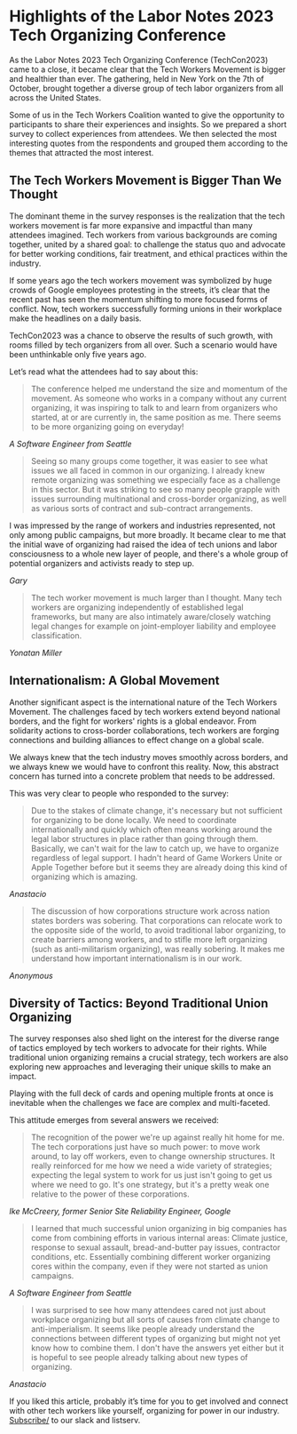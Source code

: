 # Highlights of the Labor Notes 2023 Tech Organizing Conference

As the Labor Notes 2023 Tech Organizing Conference (TechCon2023) came to a close, it became clear that the Tech Workers Movement is bigger and healthier than ever. The gathering, held in New York on the 7th of October, brought together a diverse group of tech labor organizers from all across the United States. 

Some of us in the Tech Workers Coalition wanted to give the opportunity to participants to share their experiences and insights. So we prepared a short survey to collect experiences from attendees. We then selected the most interesting quotes from the respondents and grouped them according to the themes that attracted the most interest.

## The Tech Workers Movement is Bigger Than We Thought

The dominant theme in the survey responses is the realization that the tech workers movement is far more expansive and impactful than many attendees imagined. Tech workers from various backgrounds are coming together, united by a shared goal: to challenge the status quo and advocate for better working conditions, fair treatment, and ethical practices within the industry. 

If some years ago the tech workers movement was symbolized by huge crowds of Google employees protesting in the streets, it’s clear that the recent past has seen the momentum shifting to more focused forms of conflict. Now, tech workers successfully forming unions in their workplace make the headlines on a daily basis.

TechCon2023 was a chance to observe the results of such growth, with rooms filled by tech organizers from all over. Such a scenario would have been unthinkable only five years ago. 

Let’s read what the attendees had to say about this:

> The conference helped me understand the size and momentum of the movement. As someone who works in a company without any current organizing, it was inspiring to talk to and learn from organizers who started, at or are currently in, the same position as me. There seems to be more organizing going on everyday!
> 

*A Software Engineer from Seattle*

> Seeing so many groups come together, it was easier to see what issues we all faced in common in our organizing. I already knew remote organizing was something we especially face as a challenge in this sector. But it was striking to see so many people grapple with issues surrounding multinational and cross-border organizing, as well as various sorts of contract and sub-contract arrangements.

I was impressed by the range of workers and industries represented, not only among public campaigns, but more broadly. It became clear to me that the initial wave of organizing had raised the idea of tech unions and labor consciousness to a whole new layer of people, and there's a whole group of potential organizers and activists ready to step up.
> 

*Gary*

> The tech worker movement is much larger than I thought. Many tech workers are organizing independently of established legal frameworks, but many are also intimately aware/closely watching legal changes for example on joint-employer liability and employee classification.
> 

*Yonatan Miller*

## Internationalism: A Global Movement

Another significant aspect is the international nature of the Tech Workers Movement. The challenges faced by tech workers extend beyond national borders, and the fight for workers' rights is a global endeavor. From solidarity actions to cross-border collaborations, tech workers are forging connections and building alliances to effect change on a global scale.

We always knew that the tech industry moves smoothly across borders, and we always knew we would have to confront this reality. Now, this abstract concern has turned into a concrete problem that needs to be addressed. 

This was very clear to people who responded to the survey:

> Due to the stakes of climate change, it's necessary but not sufficient for organizing to be done locally. We need to coordinate internationally and quickly which often means working around the legal labor structures in place rather than going through them. Basically, we can't wait for the law to catch up, we have to organize regardless of legal support. I hadn't heard of Game Workers Unite or Apple Together before but it seems they are already doing this kind of organizing which is amazing.
> 

*Anastacio*

> The discussion of how corporations structure work across nation states borders was sobering. That corporations can relocate work to the opposite side of the world, to avoid traditional labor organizing, to create barriers among workers, and to stifle more left organizing (such as anti-militarism organizing), was really sobering. It makes me understand how important internationalism is in our work.
> 

*Anonymous*

## Diversity of Tactics: Beyond Traditional Union Organizing

The survey responses also shed light on the interest for the diverse range of tactics employed by tech workers to advocate for their rights. While traditional union organizing remains a crucial strategy, tech workers are also exploring new approaches and leveraging their unique skills to make an impact. 

Playing with the full deck of cards and opening multiple fronts at once is inevitable when the challenges we face are complex and multi-faceted. 

This attitude emerges from several answers we received:

> The recognition of the power we're up against really hit home for me. The tech corporations just have so much power: to move work around, to lay off workers, even to change ownership structures. It really reinforced for me how we need a wide variety of strategies; expecting the legal system to work for us just isn't going to get us where we need to go. It's one strategy, but it's a pretty weak one relative to the power of these corporations.
> 

*Ike McCreery, former Senior Site Reliability Engineer, Google*

> I learned that much successful union organizing in big companies has come from combining efforts in various internal areas: Climate justice, response to sexual assault, bread-and-butter pay issues, contractor conditions, etc. Essentially combining different worker organizing cores within the company, even if they were not started as union campaigns.
> 

*A Software Engineer from Seattle*

> I was surprised to see how many attendees cared not just about workplace organizing but all sorts of causes from climate change to anti-imperialism. It seems like people already understand the connections between different types of organizing but might not yet know how to combine them. I don't have the answers yet either but it is hopeful to see people already talking about new types of organizing.
> 

*Anastacio*

If you liked this article, probably it’s time for you to get involved and connect with other tech workers like yourself, organizing for power in our industry. [Subscribe/](/subscribe) to our slack and listserv.